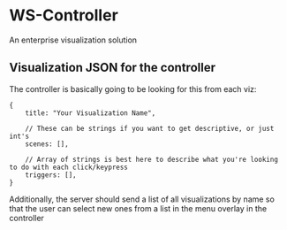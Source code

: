 # WS-Controller
An enterprise visualization solution

## Visualization JSON for the controller
The controller is basically going to be looking for this from each viz:

```
{
	title: "Your Visualization Name",

	// These can be strings if you want to get descriptive, or just int's
	scenes: [],

	// Array of strings is best here to describe what you're looking to do with each click/keypress
	triggers: [],
}
```

Additionally, the server should send a list of all visualizations by name so that the user can select new ones from a list in the menu overlay in the controller
